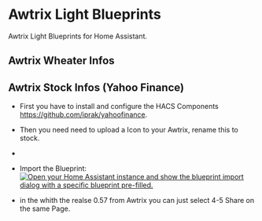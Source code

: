 # Awtrix Light Blueprints
Awtrix Light Blueprints for Home Assistant.

## Awtrix Wheater Infos


## Awtrix Stock Infos (Yahoo Finance)

- First you have to install and configure  the HACS Components https://github.com/iprak/yahoofinance. 
- Then you need need to upload a Icon to your Awtrix, rename this to stock.
- 
- Import the Blueprint: <a href="https://my.home-assistant.io/redirect/blueprint_import/?blueprint_url=https%3A%2F%2Fgithub.com%2Fmichelnet%2Fawtrix-light-blueprints%2Fblob%2Fmain%2Fautomation%2Fawtrix_stock.yaml" target="_blank"><img src="https://my.home-assistant.io/badges/blueprint_import.svg" alt="Open your Home Assistant instance and show the blueprint import dialog with a specific blueprint pre-filled." /></a>

- in the whith the realse 0.57 from Awtrix you can just select 4-5 Share on the same Page. 
